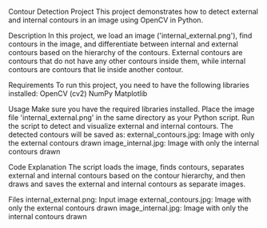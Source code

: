 Contour Detection Project
This project demonstrates how to detect external and internal contours in an image using OpenCV in Python.

Description
In this project, we load an image ('internal_external.png'), find contours in the image, and differentiate between internal and external contours based on the hierarchy of the contours. External contours are contours that do not have any other contours inside them, while internal contours are contours that lie inside another contour.

Requirements
To run this project, you need to have the following libraries installed:
OpenCV (cv2)
NumPy
Matplotlib

Usage
Make sure you have the required libraries installed.
Place the image file 'internal_external.png' in the same directory as your Python script.
Run the script to detect and visualize external and internal contours.
The detected contours will be saved as:
external_contours.jpg: Image with only the external contours drawn
image_internal.jpg: Image with only the internal contours drawn

Code Explanation
The script loads the image, finds contours, separates external and internal contours based on the contour hierarchy, and then draws and saves the external and internal contours as separate images.

Files
internal_external.png: Input image
external_contours.jpg: Image with only the external contours drawn
image_internal.jpg: Image with only the internal contours drawn